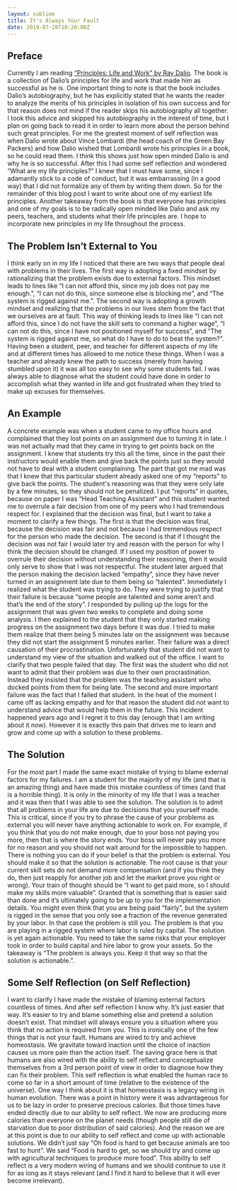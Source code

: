 ```yaml
---
layout: sublime
title: It's Always Your Fault
date: 2019-07-28T10:20:00Z
---
```


## Preface

Currently I am reading [“Principles: Life and Work” by Ray Dalio]([https://www.amazon.com/Principles-Life-Work-Ray-Dalio/dp/1501124021](https://www.amazon.com/Principles-Life-Work-Ray-Dalio/dp/1501124021)). The book is a collection of Dalio’s principles for life and work that made him as successful as he is. One important thing to note is that the book includes Dalio’s autobiography, but he has explicitly stated that he wants the reader to analyze the merits of his principles in isolation of his own success and for that reason does not mind if the reader skips his autobiography all together. I took this advice and skipped his autobiography in the interest of time, but I plan on going back to read it in order to learn more about the person behind such great principles. For me the greatest moment of self reflection was when Dalio wrote about Vince Lombardi (the head coach of the Green Bay Packers) and how Dalio wished that Lombardi wrote his principles in a book, so he could read them. I think this shows just how open minded Dalio is and why he is so successful. After this I had some self reflection and wondered “What are my life principles?” I knew that I must have some, since I adamantly stick to a code of conduct, but it was embarrassing (in a good way) that I did not formalize any of them by writing them down. So for the remainder of this blog post I want to write about one of my earliest life principles. Another takeaway from the book is that everyone has principles and one of my goals is to be radically open minded like Dalio and ask my peers, teachers, and students what their life principles are. I hope to incorporate new principles in my life throughout the process.

  

## The Problem Isn’t External to You

I think early on in my life I noticed that there are two ways that people deal with problems in their lives. The first way is adopting a fixed mindset by rationalizing that the problem exists due to external factors. This mindset leads to lines like “I can not afford this, since my job does not pay me enough.”, “I can not do this, since someone else is blocking me”, and “The system is rigged against me.”. The second way is adopting a growth mindset and realizing that the problems in our lives stem from the fact that we ourselves are at fault. This way of thinking leads to lines like “I can not afford this, since I do not have the skill sets to command a higher wage”, “I can not do this, since I have not positioned myself for success”, and “The system is rigged against me, so what do I have to do to beat the system?”. Having been a student, peer, and teacher for different aspects of my life and at different times has allowed to me notice these things. When I was a teacher and already knew the path to success (merely from having stumbled upon it) it was all too easy to see why some students fail. I was always able to diagnose what the student could have done in order to accomplish what they wanted in life and got frustrated when they tried to make up excuses for themselves.

  

## An Example

A concrete example was when a student came to my office hours and complained that they lost points on an assignment due to turning it in late. I was not actually mad that they came in trying to get points back on the assignment. I knew that students try this all the time, since in the past their instructors would enable them and give back the points just so they would not have to deal with a student complaining. The part that got me mad was that I knew that this particular student already asked one of my “reports” to give back the points. The student's reasoning was that they were only late by a few minutes, so they should not be penalized. I put “reports” in quotes, because on paper I was “Head Teaching Assistant” and this student wanted me to overrule a fair decision from one of my peers who I had tremendous respect for. I explained that the decision was final, but I want to take a moment to clarify a few things. The first is that the decision was final, because the decision was fair and not because I had tremendous respect for the person who made the decision. The second is that if I thought the decision was not fair I would later try and reason with the person for why I think the decision should be changed. If I used my position of power to overrule their decision without understanding their reasoning, then it would only serve to show that I was not respectful. The student later argued that the person making the decision lacked “empathy”, since they have never turned in an assignment late due to them being so “talented”. Immediately I realized what the student was trying to do. They were trying to justify that their failure is because “some people are talented and some aren’t and that’s the end of the story”. I responded by pulling up the logs for the assignment that was given two weeks to complete and doing some analysis. I then explained to the student that they only started making progress on the assignment two days before it was due. I tried to make them realize that them being 5 minutes late on the assignment was because they did not start the assignment 5 minutes earlier. Their failure was a direct causation of their procrastination. Unfortunately that student did not want to understand my view of the situation and walked out of the office. I want to clarify that two people failed that day. The first was the student who did not want to admit that their problem was due to their own procrastination. Instead they insisted that the problem was the teaching assistant who docked points from them for being late. The second and more important failure was the fact that I failed that student. In the heat of the moment I came off as lacking empathy and for that reason the student did not want to understand advice that would help them in the future. This incident happened years ago and I regret it to this day (enough that I am writing about it now). However it is exactly this pain that drives me to learn and grow and come up with a solution to these problems.

  

## The Solution

For the most part I made the same exact mistake of trying to blame external factors for my failures. I am a student for the majority of my life (and that is an amazing thing) and have made this mistake countless of times (and that is a horrible thing). It is only in the minority of my life that I was a teacher and it was then that I was able to see the solution. The solution is to admit that all problems in your life are due to decisions that you yourself made. This is critical, since if you try to phrase the cause of your problems as external you will never have anything actionable to work on. For example, if you think that you do not make enough, due to your boss not paying you more, then that is where the story ends. Your boss will never pay you more for no reason and you should not wait around for the impossible to happen. There is nothing you can do if your belief is that the problem is external. You should make it so that the solution is actionable. The root cause is that your current skill sets do not demand more compensation (and if you think they do, then just reapply for another job and let the market prove you right or wrong). Your train of thought should be “I want to get paid more, so I should make my skills more valuable”. Granted that is something that is easier said than done and it’s ultimately going to be up to you for the implementation details. You might even think that you are being paid “fairly”, but the system is rigged in the sense that you only see a fraction of the revenue generated by your labor. In that case the problem is still you. The problem is that you are playing in a rigged system where labor is ruled by capital. The solution is yet again actionable. You need to take the same risks that your employer took in order to build capital and hire labor to grow your assets. So the takeaway is “The problem is always you. Keep it that way so that the solution is actionable.”.

  

## Some Self Reflection (on Self Reflection)

I want to clarify I have made the mistake of blaming external factors countless of times. And after self reflection I know why. It’s just easier that way. It’s easier to try and blame something else and pretend a solution doesn’t exist. That mindset will always ensure you a situation where you think that no action is required from you. This is ironically one of the few things that is not your fault. Humans are wired to try and achieve homeostasis. We gravitate toward inaction until the choice of inaction causes us more pain than the action itself. The saving grace here is that humans are also wired with the ability to self reflect and conceptualize themselves from a 3rd person point of view in order to diagnose how they can fix their problem. This self reflection is what enabled the human race to come so far in a short amount of time (relative to the existence of the universe). One way I think about it is that homeostasis is a legacy wiring in human evolution. There was a point in history were it was advantageous for us to be lazy in order to preserve precious calories. But those times have ended directly due to our ability to self reflect. We now are producing more calories than everyone on the planet needs (though people still die of starvation due to poor distribution of said calories). And the reason we are at this point is due to our ability to self reflect and come up with actionable solutions. We didn’t just say “Oh food is hard to get because animals are too fast to hunt”. We said “Food is hard to get, so we should try and come up with agricultural techniques to produce more food”. This ability to self reflect is a very modern wiring of humans and we should continue to use it for as long as it stays relevant (and I find it hard to believe that it will ever become irrelevant).
